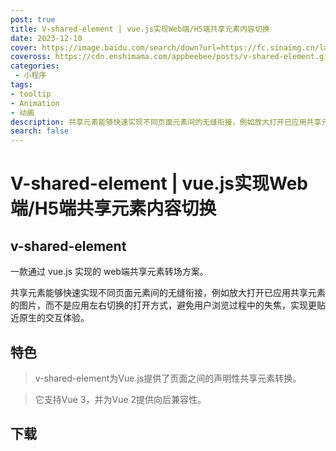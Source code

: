 ```yaml
---
post: true
title: V-shared-element | vue.js实现Web端/H5端共享元素内容切换
date: 2023-12-10
cover: https://image.baidu.com/search/down?url=https://fc.sinaimg.cn/large/6364aa43gy1hl0kg09eqog20k00dcqci.jpg
coveross: https://cdn.enshimama.com/appbeebee/posts/v-shared-element.gif
categories:
 - 小程序
tags:
- tooltip
- Animation
- 动画
description: 共享元素能够快速实现不同页面元素间的无缝衔接，例如放大打开已应用共享元素的图片，而不是应用左右切换的打开方式，避免用户浏览过程中的失焦，实现更贴近原生的交互体验。
search: false
---
```

# V-shared-element | vue.js实现Web端/H5端共享元素内容切换
## v-shared-element

一款通过 vue.js 实现的 web端共享元素转场方案。

共享元素能够快速实现不同页面元素间的无缝衔接，例如放大打开已应用共享元素的图片，而不是应用左右切换的打开方式，避免用户浏览过程中的失焦，实现更贴近原生的交互体验。

## 特色
> v-shared-element为Vue.js提供了页面之间的声明性共享元素转换。

> 它支持Vue 3，并为Vue 2提供向后兼容性。
## 下载
<ArticleLink via="post" :work="{
    title: 'v-shared-element',
    view: 'https://justintaddei.github.io/v-shared-element/',
    github: 'justintaddei/v-shared-element',
    beecode: '1234',
    viewtit: '效果',
    wxwords: 'v-shared-element',
    }" />
